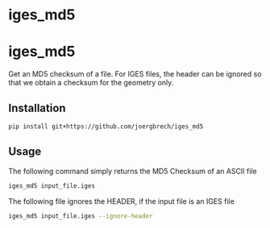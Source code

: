 # iges_md5

# iges_md5

Get an MD5 checksum of a file. For IGES files, the header can be ignored so that we obtain a checksum for the geometry only.

## Installation

```bash
pip install git+https://github.com/joergbrech/iges_md5
```

## Usage

The following command simply returns the MD5 Checksum of an ASCII file
```bash
iges_md5 input_file.iges
```

The following file ignores the HEADER, if the input file is an IGES file
```bash
iges_md5 input_file.iges --ignore-header
```